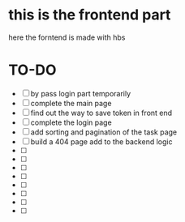 # this is the frontend part

here the forntend is made with hbs

# TO-DO

- [ ] by pass login part temporarily
- [ ] complete the main page
- [ ] find out the way to save token in front end
- [ ] complete the login page
- [ ] add sorting and pagination of the task page
- [ ] build a 404 page add to the backend logic
- [ ] 
- [ ] 
- [ ] 
- [ ] 
- [ ] 
- [ ] 
- [ ] 
- [ ] 
